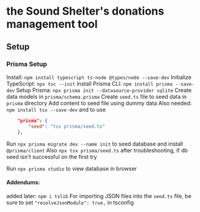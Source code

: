 # the Sound Shelter's donations management tool

## Setup

### Prisma Setup

Install: `npm install typescript ts-node @types/node --save-dev`
Initialize TypeScript: `npx tsc --init`
Install Prisma CLI: `npm install prisma --save-dev`
Setup Prisma: `npx prisma init --datasource-provider sqlite`
Create data models in `prisma/schema.prisma`
Create `seed.ts` file to seed data in `prisma` directory
Add content to seed file using dummy data
Also needed: `npm install tsx --save-dev` and to use

```json
	"prisma": {
        "seed": "tsx prisma/seed.ts"
	},
```

<!--I believe this^ solves a SvelteKit issue regarding TypeScript, the prisma guide for Svelte uses `"seed": "ts-node prisma/seed.ts"` -->

Run `npx prisma migrate dev --name init` to seed database and install `@prisma/client`
Also `npx tsx prisma/seed.ts` after troubleshooting, if db seed isn't successful on the first try

Run `npx prisma studio` to view database in browser

#### Addendums:

added later: `npm i tslib`
For importing JSON files into the `seed.ts` file, be sure to set `"resolveJsonModule": true,` in tsconfig
